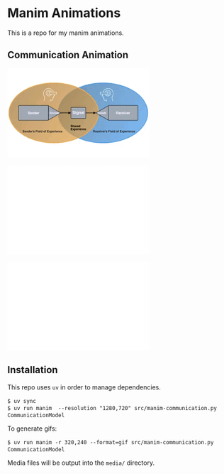 # Manim Animations

This is a repo for my manim animations.

## Communication Animation

[![Communication Animation](./assets/communication.gif)](./src/manim-communication.py)

[![Media Decision](./assets/media-decision.gif)](./src/media-decision.py)

[![Radar Chart](./assets/radar-chart.gif)](./src/radar-chart.py)

## Installation 

This repo uses `uv` in order to manage dependencies.

```
$ uv sync
$ uv run manim  --resolution "1280,720" src/manim-communication.py CommunicationModel
```

To generate gifs:

```
$ uv run manim -r 320,240 --format=gif src/manim-communication.py CommunicationModel
```

Media files will be output into the `media/` directory.

